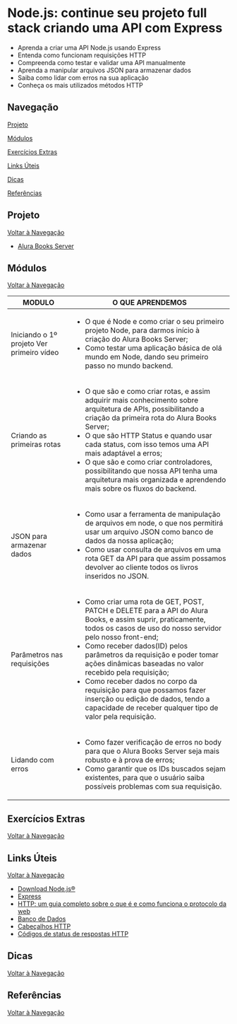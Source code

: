 # Node.js: continue seu projeto full stack criando uma API com Express

- Aprenda a criar uma API Node.js usando Express
- Entenda como funcionam requisições HTTP
- Compreenda como testar e validar uma API manualmente
- Aprenda a manipular arquivos JSON para armazenar dados
- Saiba como lidar com erros na sua aplicação
- Conheça os mais utilizados métodos HTTP

## Navegação

[Projeto](#projeto)

[Módulos](#módulos)

[Exercícios Extras](#exercícios-extras)

[Links Úteis](#links-úteis)

[Dicas](#dicas)

[Referências](#referências)

## Projeto

[Voltar à Navegação](#navegação)

- [Alura Books Server]()

## Módulos

[Voltar à Navegação](#navegação)

 MODULO | O QUE APRENDEMOS
------------|-----------
Iniciando o 1º projeto Ver primeiro vídeo | <ul><li>O que é Node e como criar o seu primeiro projeto Node, para darmos início à criação do Alura Books Server;</li><li>Como testar uma aplicação básica de olá mundo em Node, dando seu primeiro passo no mundo backend.</li></ul>
Criando as primeiras rotas | <ul><li>O que são e como criar rotas, e assim adquirir mais conhecimento sobre arquitetura de APIs, possibilitando a criação da primeira rota do Alura Books Server;</li><li>O que são HTTP Status e quando usar cada status, com isso temos uma API mais adaptável a erros;</li><li>O que são e como criar controladores, possibilitando que nossa API tenha uma arquitetura mais organizada e aprendendo mais sobre os fluxos do backend.</li></ul>
JSON para armazenar dados | <ul><li>Como usar a ferramenta de manipulação de arquivos em node, o que nos permitirá usar um arquivo JSON como banco de dados da nossa aplicação;</li><li>Como usar consulta de arquivos em uma rota GET da API para que assim possamos devolver ao cliente todos os livros inseridos no JSON.</li></ul>
Parâmetros nas requisições | <ul><li>Como criar uma rota de GET, POST, PATCH e DELETE para a API do Alura Books, e assim suprir, praticamente, todos os casos de uso do nosso servidor pelo nosso front-end;</li><li>Como receber dados(ID) pelos parâmetros da requisição e poder tomar ações dinâmicas baseadas no valor recebido pela requisição;</li><li>Como receber dados no corpo da requisição para que possamos fazer inserção ou edição de dados, tendo a capacidade de receber qualquer tipo de valor pela requisição.</li></ul>
Lidando com erros | <ul><li>Como fazer verificação de erros no body para que o Alura Books Server seja mais robusto e à prova de erros;</li><li>Como garantir que os IDs buscados sejam existentes, para que o usuário saiba possíveis problemas com sua requisição.</li></ul>

## Exercícios Extras

[Voltar à Navegação](#navegação)



## Links Úteis

[Voltar à Navegação](#navegação)

- [Download Node.js®](https://nodejs.org/en/download/package-manager)
- [Express](https://expressjs.com/pt-br/)
- [HTTP: um guia completo sobre o que é e como funciona o protocolo da web](https://www.alura.com.br/artigos/http#:~:text=HTTP%20%C3%A9%20um%20protocolo%2C%20uma,nome%20Hyper%20Text%20Transport%20Protcolo)
- [Banco de Dados](https://medium.com/sysadminas/banco-de-dados-af36571670ee#:~:text=Os%20tipos%20de%20bancos%20de,conhecido%2C%20com%20colunas%20e%20linhas)
- [Cabeçalhos HTTP](https://developer.mozilla.org/pt-BR/docs/Web/HTTP/Headers)
- [Códigos de status de respostas HTTP](https://developer.mozilla.org/pt-BR/docs/Web/HTTP/Status)

## Dicas

[Voltar à Navegação](#navegação)

## Referências

[Voltar à Navegação](#navegação)